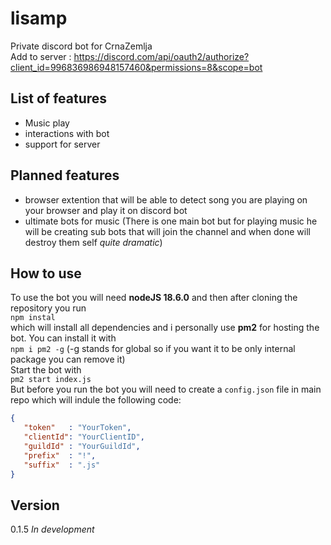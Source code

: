 # lisamp
Private discord bot for CrnaZemlja<br>
Add to server : https://discord.com/api/oauth2/authorize?client_id=996836986948157460&permissions=8&scope=bot

## List of features
- Music play
- interactions with bot
- support for server

## Planned features
- browser extention that will be able to detect song you are playing on your browser and play it on discord bot
- ultimate bots for music (There is one main bot but for playing music he will be creating sub bots that will join the channel and when done will destroy them self *quite dramatic*)


## How to use
To use the bot you will need **nodeJS 18.6.0** and then after cloning the repository you run <br> `npm instal` <br> which will install all dependencies and i personally use **pm2** for hosting the bot. You can install it with <br>`npm i pm2 -g` (-g stands for global so if you want it to be only internal package you can remove it) <br> Start the bot with <br>`pm2 start index.js`<br>
But before you run the bot you will need to create a `config.json` file in main repo which will indule the following code:
```json
{
   "token"   : "YourToken",
   "clientId": "YourClientID",
   "guildId" : "YourGuildId",
   "prefix"  : "!",
   "suffix"  : ".js"
}
```

## Version
0.1.5 *In development*
